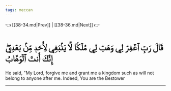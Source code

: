 ```yaml
---
tags: meccan
---
```


👈 [[38-34.md|Prev]] | [[38-36.md|Next]] 👉

# قَالَ رَبِّ ٱغۡفِرۡ لِي وَهَبۡ لِي مُلۡكٗا لَّا يَنۢبَغِي لِأَحَدٖ مِّنۢ بَعۡدِيٓۖ إِنَّكَ أَنتَ ٱلۡوَهَّابُ

He said, "My Lord, forgive me and grant me a kingdom such as will not belong to anyone after me. Indeed, You are the Bestower

---

